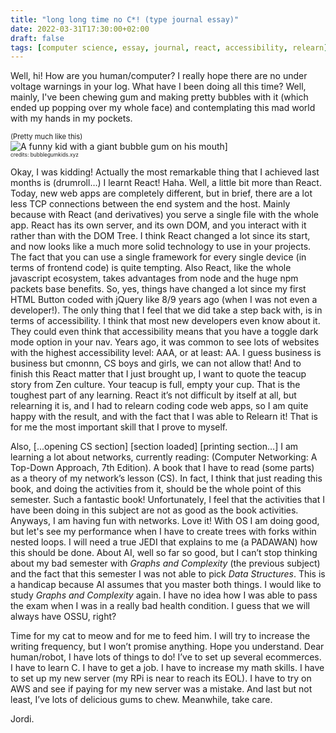 ```yaml
---
title: "long long time no C*! (type journal essay)"
date: 2022-03-31T17:30:00+02:00
draft: false
tags: [computer science, essay, journal, react, accessibility, relearn]
---
```


Well, hi! How are you human/computer? I really hope there are no under voltage warnings in your log. What have I been doing all this time? Well, mainly, I've been chewing gum and making pretty bubbles with it (which ended up popping over my whole face) and contemplating this mad world with my hands in my pockets.

<div class="align-stuff">
<p style="margin:0; font-size:0.8em;">(Pretty much like this)</p>
<img style="margin:0" src="/joji_fx/images/post02/gum.png" alt="A funny kid with a giant bubble gum on his mouth]">
<p style="margin:0; font-size:0.6em">credits: bubblegumkids.xyz</p>
</div>

Okay, I was kidding! Actually the most remarkable thing that I achieved last months is (drumroll…) I learnt React! Haha. Well, a little bit more than React. Today, new web apps are completely different, but in brief, there are a lot less TCP connections between the end system and the host. Mainly because with React (and derivatives) you serve a single file with the whole app. React has its own server, and its own DOM, and you interact with it rather than with the DOM Tree. I think React changed a lot since its start, and now looks like a much more solid technology to use in your projects. The fact that you can use a single framework for every single device (in terms of frontend code) is quite tempting. Also React, like the whole javascript ecosystem, takes advantages from node and the huge npm packets base benefits. So, yes, things have changed a lot since my first HTML Button coded with jQuery like 8/9 years ago (when I was not even a developer!). The only thing that I feel that we did take a step back with, is in terms of accessibility. I think that most new developers even know about it. They could even think that accessibility means that you have a toggle dark mode option in your nav. Years ago, it was common to see lots of websites with the highest accessibility level: AAA, or at least: AA. I guess business is business but cmonnn, CS boys and girls, we can not allow that! And to finish this React matter that I just brought up, I want to quote the teacup story from Zen culture. Your teacup is full, empty your cup. That is the toughest part of any learning. React it’s not difficult by itself at all, but relearning it is, and I had to relearn coding code web apps, so I am quite happy with the result, and with the fact that I was able to Relearn it! That is for me the most important skill that I prove to myself.  

Also, [...opening CS section] [section loaded] [printing section…] I am learning a lot about networks, currently reading: (Computer Networking: A Top-Down Approach, 7th Edition). A book that I have to read (some parts) as a theory of my network’s lesson (CS). In fact, I think that just reading this book, and doing the activities from it, should be the whole point of this semester. Such a fantastic book! Unfortunately, I feel that the activities that I have been doing in this subject are not as good as the book activities. Anyways, I am having fun with networks. Love it! With OS I am doing good, but let's see my performance when I have to create trees with forks within nested loops. I will need a true JEDI that explains to me (a PADAWAN) how this should be done. About AI, well so far so good, but I can’t stop thinking about my bad semester with *Graphs and Complexity* (the previous subject) and the fact that this semester I was not able to pick *Data Structures*. This is a handicap because AI assumes that you master both things. I would like to study *Graphs and Complexity* again. I have no idea how I was able to pass the exam when I was in a really bad health condition. I guess that we will always have OSSU, right?

Time for my cat to meow and for me to feed him. I will try to increase the writing frequency, but I won’t promise anything. Hope you understand. Dear human/robot, I have lots of things to do! I’ve to set up several ecommerces. I have to learn C. I have to get a job. I have to increase my math skills. I have to set up my new server (my RPi is near to reach its EOL). I have to try on AWS and see if paying for my new server was a mistake. And last but not least, I’ve lots of delicious gums to chew. Meanwhile, take care.

Jordi.
